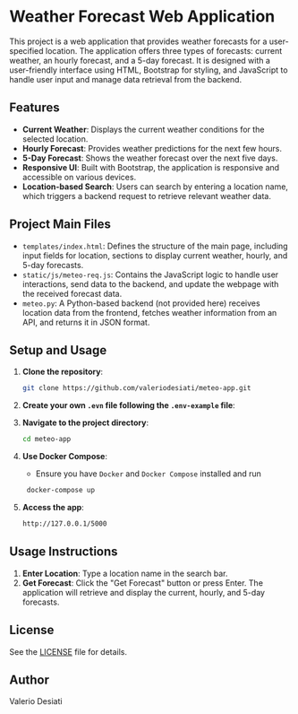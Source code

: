 # Weather Forecast Web Application

This project is a web application that provides weather forecasts for a user-specified location. The application offers three types of forecasts: current weather, an hourly forecast, and a 5-day forecast. It is designed with a user-friendly interface using HTML, Bootstrap for styling, and JavaScript to handle user input and manage data retrieval from the backend.

## Features

- **Current Weather**: Displays the current weather conditions for the selected location.
- **Hourly Forecast**: Provides weather predictions for the next few hours.
- **5-Day Forecast**: Shows the weather forecast over the next five days.
- **Responsive UI**: Built with Bootstrap, the application is responsive and accessible on various devices.
- **Location-based Search**: Users can search by entering a location name, which triggers a backend request to retrieve relevant weather data.

## Project Main Files

- ```templates/index.html```: Defines the structure of the main page, including input fields for location, sections to display current weather, hourly, and 5-day forecasts.
- ```static/js/meteo-req.js```: Contains the JavaScript logic to handle user interactions, send data to the backend, and update the webpage with the received forecast data.
- ```meteo.py```: A Python-based backend (not provided here) receives location data from the frontend, fetches weather information from an API, and returns it in JSON format.

## Setup and Usage

1. **Clone the repository**:

   ```bash
   git clone https://github.com/valeriodesiati/meteo-app.git
   ```

2. **Create your own ```.evn``` file following the ```.env-example``` file**:
   
3. **Navigate to the project directory**:

   ```bash
   cd meteo-app
   ```

4. **Use Docker Compose**:
   - Ensure you have `Docker` and `Docker Compose` installed and run

    ```bash
     docker-compose up
     ```

5. **Access the app**:

     ```bash
     http://127.0.0.1/5000
     ```

## Usage Instructions

1. **Enter Location**: Type a location name in the search bar.
2. **Get Forecast**: Click the "Get Forecast" button or press Enter. The application will retrieve and display the current, hourly, and 5-day forecasts.

## License

See the [LICENSE](LICENSE) file for details.

## Author

Valerio Desiati
